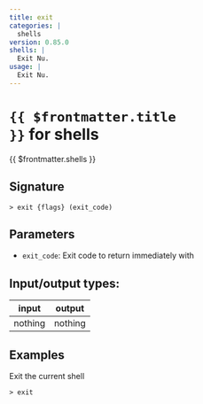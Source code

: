 ```yaml
---
title: exit
categories: |
  shells
version: 0.85.0
shells: |
  Exit Nu.
usage: |
  Exit Nu.
---
```

<!-- This file is automatically generated. Please edit the command in https://github.com/nushell/nushell instead. -->

# <code>{{ $frontmatter.title }}</code> for shells

<div class='command-title'>{{ $frontmatter.shells }}</div>

## Signature

```> exit {flags} (exit_code)```

## Parameters

 -  `exit_code`: Exit code to return immediately with


## Input/output types:

| input   | output  |
| ------- | ------- |
| nothing | nothing |

## Examples

Exit the current shell
```nu
> exit

```
